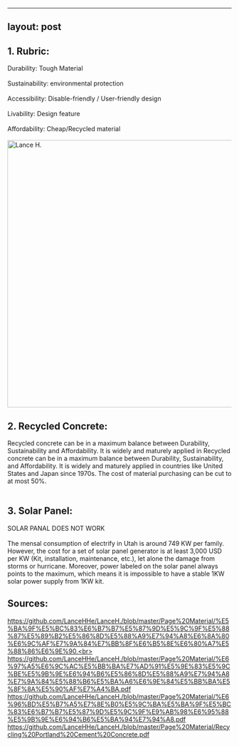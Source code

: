 
---
layout: post
---

## 1. Rubric:
Durability: Tough Material <br><br>
Sustainability: environmental protection<br><br>
Accessibility: Disable-friendly / User-friendly design<br><br>
Livability: Design feature<br><br>
Affordability: Cheap/Recycled material <br><br>
<img alt="Lance H." src="https://github.com/LanceHHe/LanceH./blob/master/Page%20Material/Rubric%20Value.png?raw=true" width="600">
<br>
## 2. Recycled Concrete:
Recycled concrete can be in a maximum balance between Durability, Sustainability and  Affordability. It is widely and maturely applied in Recycled concrete can be in a maximum balance between Durability, Sustainability, and  Affordability. It is widely and maturely applied in countries like United States and Japan since 1970s. The cost of material purchasing can be cut to at most 50%.<br>
<br>
## 3. Solar Panel:
SOLAR PANAL DOES NOT WORK <br><br>
The mensal consumption of electrify in Utah is around 749 KW per family. However, the cost for a set of solar panel generator is at least 3,000 USD per KW (Kit, installation, maintenance, etc.), let alone the damage from storms or hurricane. Moreover, power labeled on the solar panel always points to the maximum, which means it is impossible to have a stable 1KW solar power supply from 1KW kit.
<br>
## Sources: 
https://github.com/LanceHHe/LanceH./blob/master/Page%20Material/%E5%BA%9F%E5%BC%83%E6%B7%B7%E5%87%9D%E5%9C%9F%E5%88%87%E5%89%B2%E5%86%8D%E5%88%A9%E7%94%A8%E6%8A%80%E6%9C%AF%E7%9A%84%E7%BB%8F%E6%B5%8E%E6%80%A7%E5%88%86%E6%9E%90.<br>
https://github.com/LanceHHe/LanceH./blob/master/Page%20Material/%E6%97%A5%E6%9C%AC%E5%BB%BA%E7%AD%91%E5%9E%83%E5%9C%BE%E5%9B%9E%E6%94%B6%E5%86%8D%E5%88%A9%E7%94%A8%E7%9A%84%E5%88%B6%E5%BA%A6%E6%9E%84%E5%BB%BA%E5%8F%8A%E5%90%AF%E7%A4%BA.pdf<br>
https://github.com/LanceHHe/LanceH./blob/master/Page%20Material/%E6%96%BD%E5%B7%A5%E7%8E%B0%E5%9C%BA%E5%BA%9F%E5%BC%83%E6%B7%B7%E5%87%9D%E5%9C%9F%E9%AB%98%E6%95%88%E5%9B%9E%E6%94%B6%E5%BA%94%E7%94%A8.pdf<br>
https://github.com/LanceHHe/LanceH./blob/master/Page%20Material/Recycling%20Portland%20Cement%20Concrete.pdf<br>
